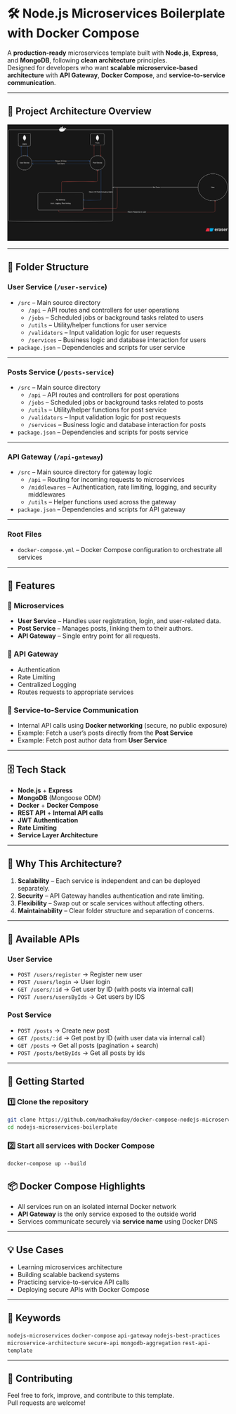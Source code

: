 # 🛠️ Node.js Microservices Boilerplate with Docker Compose

A **production-ready** microservices template built with **Node.js**, **Express**, and **MongoDB**, following **clean architecture** principles.  
Designed for developers who want **scalable microservice-based architecture** with **API Gateway**, **Docker Compose**, and **service-to-service communication**.

---

## 📸 Project Architecture Overview

![Architecture Diagram](./architecture.png) <!-- Replace with your actual image path -->

---

## 📁 Folder Structure

### **User Service (`/user-service`)**
- `/src` – Main source directory  
  - `/api` – API routes and controllers for user operations  
  - `/jobs` – Scheduled jobs or background tasks related to users  
  - `/utils` – Utility/helper functions for user service  
  - `/validators` – Input validation logic for user requests  
  - `/services` – Business logic and database interaction for users  
- `package.json` – Dependencies and scripts for user service  

---

### **Posts Service (`/posts-service`)**
- `/src` – Main source directory  
  - `/api` – API routes and controllers for post operations  
  - `/jobs` – Scheduled jobs or background tasks related to posts  
  - `/utils` – Utility/helper functions for post service  
  - `/validators` – Input validation logic for post requests  
  - `/services` – Business logic and database interaction for posts  
- `package.json` – Dependencies and scripts for posts service  

---

### **API Gateway (`/api-gateway`)**
- `/src` – Main source directory for gateway logic  
  - `/api` – Routing for incoming requests to microservices  
  - `/middlewares` – Authentication, rate limiting, logging, and security middlewares  
  - `/utils` – Helper functions used across the gateway  
- `package.json` – Dependencies and scripts for API gateway  

---

### **Root Files**
- `docker-compose.yml` – Docker Compose configuration to orchestrate all services

---

## 🚀 Features

### 🧩 Microservices
- **User Service** – Handles user registration, login, and user-related data.
- **Post Service** – Manages posts, linking them to their authors.
- **API Gateway** – Single entry point for all requests.

### 🔐 API Gateway
- Authentication
- Rate Limiting
- Centralized Logging
- Routes requests to appropriate services

### 🔄 Service-to-Service Communication
- Internal API calls using **Docker networking** (secure, no public exposure)
- Example: Fetch a user’s posts directly from the **Post Service**
- Example: Fetch post author data from **User Service**

---

## 🗄️ Tech Stack
- **Node.js** + **Express**
- **MongoDB** (Mongoose ODM)
- **Docker** + **Docker Compose**
- **REST API** + **Internal API calls**
- **JWT Authentication**
- **Rate Limiting**
- **Service Layer Architecture**

---

## 📌 Why This Architecture?

1. **Scalability** – Each service is independent and can be deployed separately.
2. **Security** – API Gateway handles authentication and rate limiting.
3. **Flexibility** – Swap out or scale services without affecting others.
4. **Maintainability** – Clear folder structure and separation of concerns.

---

## 🧪 Available APIs

### **User Service**
- `POST /users/register` → Register new user
- `POST /users/login` → User login
- `GET /users/:id` → Get user by ID (with posts via internal call)
- `POST /users/usersByIds` → Get users by IDS

### **Post Service**
- `POST /posts` → Create new post
- `GET /posts/:id` → Get post by ID (with user data via internal call)
- `GET /posts` → Get all posts (pagination + search)
- `POST /posts/betByIds` → Get all posts by ids

---

## 🚀 Getting Started

### 1️⃣ Clone the repository
```bash
git clone https://github.com/madhakuday/docker-compose-nodejs-microservices-template/
cd nodejs-microservices-boilerplate
```

### 2️⃣ Start all services with Docker Compose
``` 
docker-compose up --build
```

## 📦 Docker Compose Highlights
- All services run on an isolated internal Docker network  
- **API Gateway** is the only service exposed to the outside world  
- Services communicate securely via **service name** using Docker DNS  

---

## 💡 Use Cases
- Learning microservices architecture  
- Building scalable backend systems  
- Practicing service-to-service API calls  
- Deploying secure APIs with Docker Compose  

---

## 🔎 Keywords
`nodejs-microservices` `docker-compose` `api-gateway` `nodejs-best-practices` `microservice-architecture` `secure-api` `mongodb-aggregation` `rest-api-template`

---

## 🙌 Contributing
Feel free to fork, improve, and contribute to this template.  
Pull requests are welcome!
